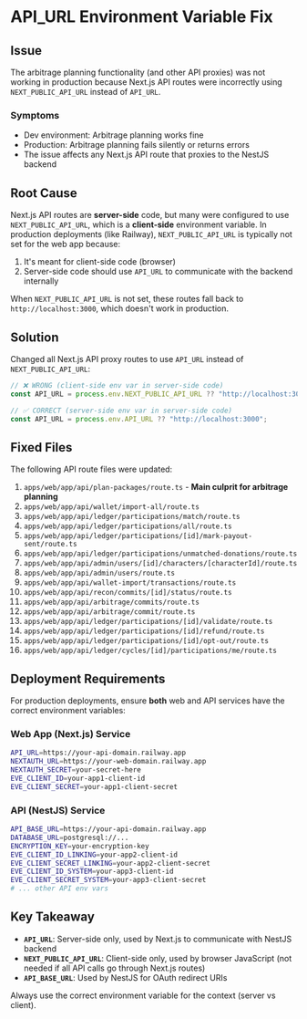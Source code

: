 # API_URL Environment Variable Fix

## Issue

The arbitrage planning functionality (and other API proxies) was not working in production because Next.js API routes were incorrectly using `NEXT_PUBLIC_API_URL` instead of `API_URL`.

### Symptoms

- Dev environment: Arbitrage planning works fine
- Production: Arbitrage planning fails silently or returns errors
- The issue affects any Next.js API route that proxies to the NestJS backend

## Root Cause

Next.js API routes are **server-side** code, but many were configured to use `NEXT_PUBLIC_API_URL`, which is a **client-side** environment variable. In production deployments (like Railway), `NEXT_PUBLIC_API_URL` is typically not set for the web app because:

1. It's meant for client-side code (browser)
2. Server-side code should use `API_URL` to communicate with the backend internally

When `NEXT_PUBLIC_API_URL` is not set, these routes fall back to `http://localhost:3000`, which doesn't work in production.

## Solution

Changed all Next.js API proxy routes to use `API_URL` instead of `NEXT_PUBLIC_API_URL`:

```typescript
// ❌ WRONG (client-side env var in server-side code)
const API_URL = process.env.NEXT_PUBLIC_API_URL ?? "http://localhost:3000";

// ✅ CORRECT (server-side env var in server-side code)
const API_URL = process.env.API_URL ?? "http://localhost:3000";
```

## Fixed Files

The following API route files were updated:

1. `apps/web/app/api/plan-packages/route.ts` - **Main culprit for arbitrage planning**
2. `apps/web/app/api/wallet/import-all/route.ts`
3. `apps/web/app/api/ledger/participations/match/route.ts`
4. `apps/web/app/api/ledger/participations/all/route.ts`
5. `apps/web/app/api/ledger/participations/[id]/mark-payout-sent/route.ts`
6. `apps/web/app/api/ledger/participations/unmatched-donations/route.ts`
7. `apps/web/app/api/admin/users/[id]/characters/[characterId]/route.ts`
8. `apps/web/app/api/admin/users/route.ts`
9. `apps/web/app/api/wallet-import/transactions/route.ts`
10. `apps/web/app/api/recon/commits/[id]/status/route.ts`
11. `apps/web/app/api/arbitrage/commits/route.ts`
12. `apps/web/app/api/arbitrage/commit/route.ts`
13. `apps/web/app/api/ledger/participations/[id]/validate/route.ts`
14. `apps/web/app/api/ledger/participations/[id]/refund/route.ts`
15. `apps/web/app/api/ledger/participations/[id]/opt-out/route.ts`
16. `apps/web/app/api/ledger/cycles/[id]/participations/me/route.ts`

## Deployment Requirements

For production deployments, ensure **both** web and API services have the correct environment variables:

### Web App (Next.js) Service

```bash
API_URL=https://your-api-domain.railway.app
NEXTAUTH_URL=https://your-web-domain.railway.app
NEXTAUTH_SECRET=your-secret-here
EVE_CLIENT_ID=your-app1-client-id
EVE_CLIENT_SECRET=your-app1-client-secret
```

### API (NestJS) Service

```bash
API_BASE_URL=https://your-api-domain.railway.app
DATABASE_URL=postgresql://...
ENCRYPTION_KEY=your-encryption-key
EVE_CLIENT_ID_LINKING=your-app2-client-id
EVE_CLIENT_SECRET_LINKING=your-app2-client-secret
EVE_CLIENT_ID_SYSTEM=your-app3-client-id
EVE_CLIENT_SECRET_SYSTEM=your-app3-client-secret
# ... other API env vars
```

## Key Takeaway

- **`API_URL`**: Server-side only, used by Next.js to communicate with NestJS backend
- **`NEXT_PUBLIC_API_URL`**: Client-side only, used by browser JavaScript (not needed if all API calls go through Next.js routes)
- **`API_BASE_URL`**: Used by NestJS for OAuth redirect URIs

Always use the correct environment variable for the context (server vs client).

